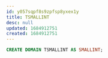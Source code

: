 ```yaml
---
id: y057sqpf8s9zpfsp8yxex1y
title: TSMALLINT
desc: null
updated: 1684912751
created: 1684912751
---
```



```sql
CREATE DOMAIN TSMALLINT AS SMALLINT;
```
